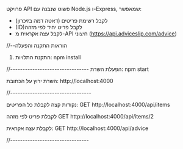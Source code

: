 
פרויקט API פשוט שנבנה עם Node.js ו-Express, שמאפשר:
- לקבל רשימת פריטים (דאטה דמה בזיכרון)
- (ID)לקבל פריט יחיד לפי מזהה 
- לקבל עצה אקראית מ-API חיצוני 
(https://api.adviceslip.com/advice)


//--הוראות התקנה והפעלה

1. התקנת התלויות:
npm install

//--------------------------------
הפעלת השרת:
npm start

השרת ירוץ על הכתובת:
http://localhost:4000

//---------------------------------

נקודות קצה 
לקבלת כל הפריטים:
GET http://localhost:4000/api/items


לקבלת פריט לפי מזהה
GET http://localhost:4000/api/items/2


לקבלת עצה אקראית:
GET http://localhost:4000/api/advice

//--------------------------------
